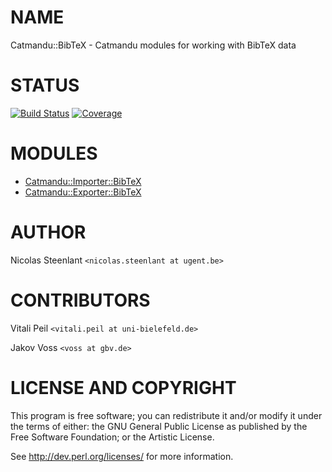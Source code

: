 # NAME

Catmandu::BibTeX - Catmandu modules for working with BibTeX data

# STATUS

[![Build Status](https://travis-ci.org/LibreCat/Catmandu-BibTeX.svg?branch=master)](https://travis-ci.org/LibreCat/Catmandu-BibTeX)
[![Coverage](https://coveralls.io/repos/LibreCat/Catmandu-BibTeX/badge.png?branch=master)](https://coveralls.io/r/LibreCat/Catmandu-BibTeX)

# MODULES

- [Catmandu::Importer::BibTeX](https://metacpan.org/pod/Catmandu::Importer::BibTeX)
- [Catmandu::Exporter::BibTeX](https://metacpan.org/pod/Catmandu::Exporter::BibTeX)

# AUTHOR

Nicolas Steenlant `<nicolas.steenlant at ugent.be>`

# CONTRIBUTORS

Vitali Peil `<vitali.peil at uni-bielefeld.de>`

Jakov Voss `<voss at gbv.de>`

# LICENSE AND COPYRIGHT

This program is free software; you can redistribute it and/or modify it
under the terms of either: the GNU General Public License as published
by the Free Software Foundation; or the Artistic License.

See http://dev.perl.org/licenses/ for more information.
